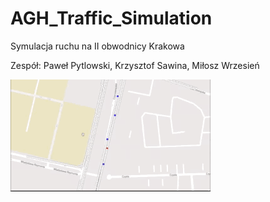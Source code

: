 # AGH_Traffic_Simulation

Symulacja ruchu na II obwodnicy Krakowa

Zespół: Paweł Pytlowski, Krzysztof Sawina, Miłosz Wrzesień

![Farmers Market Finder Demo](doc/demo/demo.gif)
